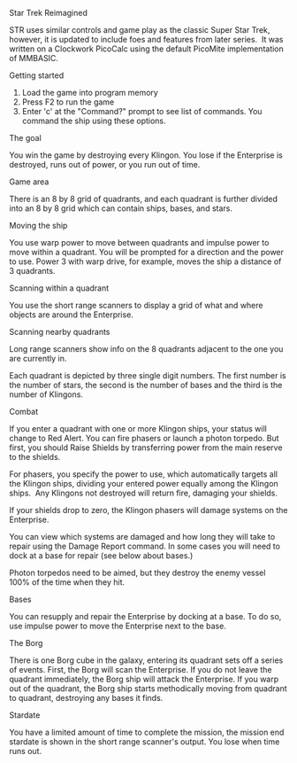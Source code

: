 Star Trek Reimagined 

STR uses similar controls and game play as the classic Super Star Trek, however, it is updated to include foes and features from later series. 
It was written on a Clockwork PicoCalc using the default PicoMite implementation of MMBASIC.

Getting started 
1. Load the game into program memory
2. Press F2 to run the game
3. Enter 'c' at the "Command?" prompt to see list of commands. You command the ship using these options.

The goal

You win the game by destroying every Klingon. You lose if the Enterprise is destroyed, runs out of power, or you run out of time. 

Game area

There is an 8 by 8 grid of quadrants, and each quadrant is further divided into an 8 by 8 grid which can contain ships, bases, and stars. 

Moving the ship

You use warp power to move between quadrants and impulse power to move within a quadrant. You will be prompted for a direction and the power to use. Power 3 with warp drive, for example, moves the ship a distance of 3 quadrants. 

Scanning within a quadrant

You use the short range scanners to display a grid of what and where objects are around the Enterprise.

Scanning nearby quadrants 

Long range scanners show info on the 8 quadrants adjacent to the one you are currently in.

Each quadrant is depicted by three single digit numbers. The first number is the number of stars, the second is the number of bases and the third is the number of Klingons.

Combat

If you enter a quadrant with one or more Klingon ships, your status will change to Red Alert. You can fire phasers or launch a photon torpedo.
But first, you should Raise Shields by transferring power from the main reserve to the shields.

For phasers, you specify the power to use, which automatically targets all the Klingon ships, dividing your entered power equally among the Klingon ships. 
Any Klingons not destroyed will return fire, damaging your shields.

If your shields drop to zero, the Klingon phasers will damage systems on the Enterprise. 

You can view which systems are damaged and how long they will take to repair using the Damage Report command. In some cases you will need to dock at a base for repair (see below about bases.)

Photon torpedos need to be aimed, but they destroy the enemy vessel 100% of the time when they hit. 

Bases

You can resupply and repair the Enterprise by docking at a base. To do so, use impulse power to move the Enterprise next to the base. 

The Borg

There is one Borg cube in the galaxy, entering its quadrant sets off a series of events. First, the Borg will scan the Enterprise. If you do not leave the quadrant immediately, the Borg ship will attack the Enterprise. If you warp out of the quadrant, the Borg ship starts methodically moving from quadrant to quadrant, destroying any bases it finds. 

Stardate

You have a limited amount of time to complete the mission, the mission end stardate is shown in the short range scanner's output. You lose when time runs out.





